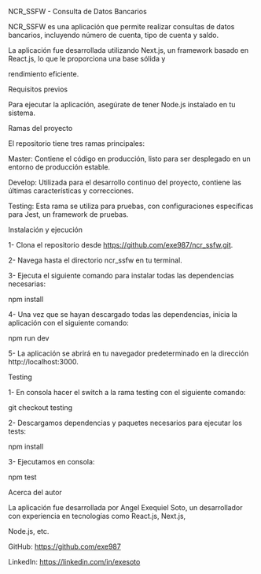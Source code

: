 NCR_SSFW - Consulta de Datos Bancarios

NCR_SSFW es una aplicación que permite realizar consultas de datos bancarios, incluyendo número de cuenta, tipo de cuenta y saldo.

La aplicación fue desarrollada utilizando Next.js, un framework basado en React.js, lo que le proporciona una base sólida y 

rendimiento eficiente.

Requisitos previos

Para ejecutar la aplicación, asegúrate de tener Node.js instalado en tu sistema.

Ramas del proyecto

El repositorio tiene tres ramas principales:

Master: Contiene el código en producción, listo para ser desplegado en un entorno de producción estable.

Develop: Utilizada para el desarrollo continuo del proyecto, contiene las últimas características y correcciones.

Testing: Esta rama se utiliza para pruebas, con configuraciones específicas para Jest, un framework de pruebas.

Instalación y ejecución

1- Clona el repositorio desde https://github.com/exe987/ncr_ssfw.git.

2- Navega hasta el directorio ncr_ssfw en tu terminal.

3- Ejecuta el siguiente comando para instalar todas las dependencias necesarias:

npm install

4- Una vez que se hayan descargado todas las dependencias, inicia la aplicación con el siguiente comando:

npm run dev

5- La aplicación se abrirá en tu navegador predeterminado en la dirección http://localhost:3000.

Testing

1- En consola hacer el switch a la rama testing con el siguiente comando:

git checkout testing

2- Descargamos dependencias y paquetes necesarios para ejecutar los tests:

npm install

3- Ejecutamos en consola:

npm test

Acerca del autor

La aplicación fue desarrollada por Angel Exequiel Soto, un desarrollador con experiencia en tecnologías como React.js, Next.js,

Node.js, etc. 

GitHub: https://github.com/exe987

LinkedIn: https://linkedin.com/in/exesoto
